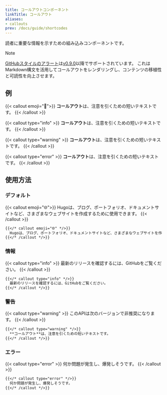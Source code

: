 ```yaml
---
title: コールアウトコンポーネント
linkTitle: コールアウト
aliases:
- callouts
prev: /docs/guide/shortcodes
---
```


読者に重要な情報を示すための組み込みコンポーネントです。

<!--more-->

> [!NOTE]
> [GitHubスタイルのアラート](../../markdown#alerts)は[v0.9.0](https://github.com/imfing/hextra/releases/tag/v0.9.0)以降でサポートされています。
> これはMarkdown構文を活用してコールアウトをレンダリングし、コンテンツの移植性と可読性を向上させます。

## 例

{{< callout emoji="👾">}}
  **コールアウト**は、注意を引くための短いテキストです。
{{< /callout >}}

{{< callout type="info" >}}
  **コールアウト**は、注意を引くための短いテキストです。
{{< /callout >}}

{{< callout type="warning" >}}
  **コールアウト**は、注意を引くための短いテキストです。
{{< /callout >}}

{{< callout type="error" >}}
  **コールアウト**は、注意を引くための短いテキストです。
{{< /callout >}}

## 使用方法

### デフォルト

{{< callout emoji="🌐">}}
  Hugoは、ブログ、ポートフォリオ、ドキュメントサイトなど、さまざまなウェブサイトを作成するために使用できます。
{{< /callout >}}

```markdown
{{</* callout emoji="🌐" */>}}
  Hugoは、ブログ、ポートフォリオ、ドキュメントサイトなど、さまざまなウェブサイトを作成するために使用できます。
{{</* /callout */>}}
```

### 情報

{{< callout type="info" >}}
  最新のリリースを確認するには、GitHubをご覧ください。
{{< /callout >}}

```markdown
{{</* callout type="info" */>}}
  最新のリリースを確認するには、GitHubをご覧ください。
{{</* /callout */>}}
```

### 警告

{{< callout type="warning" >}}
  このAPIは次のバージョンで非推奨になります。
{{< /callout >}}

```markdown
{{</* callout type="warning" */>}}
  **コールアウト**は、注意を引くための短いテキストです。
{{</* /callout */>}}
```

### エラー

{{< callout type="error" >}}
  何か問題が発生し、爆発しそうです。
{{< /callout >}}

```markdown
{{</* callout type="error" */>}}
  何か問題が発生し、爆発しそうです。
{{</* /callout */>}}
```

